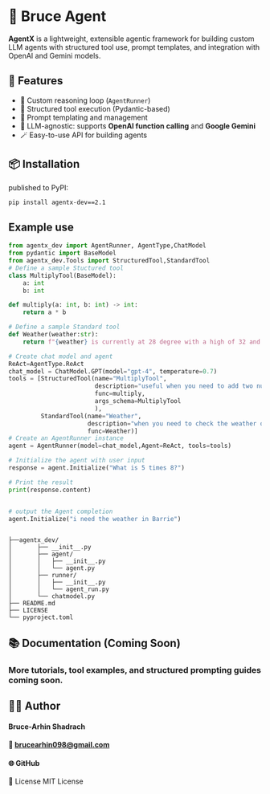 
# 🧠 Bruce Agent

**AgentX** is a lightweight, extensible agentic framework for building custom LLM agents with structured tool use, prompt templates, and integration with OpenAI and Gemini models.

## 🚀 Features

- 🔁 Custom reasoning loop (`AgentRunner`)
- 🧩 Structured tool execution (Pydantic-based)
- 💬 Prompt templating and management
- 🔌 LLM-agnostic: supports **OpenAI function calling** and **Google Gemini**
- 🪄 Easy-to-use API for building agents

## 📦 Installation

published to PyPI:

```sh
pip install agentx-dev==2.1
```

## Example use

```python
from agentx_dev import AgentRunner, AgentType,ChatModel
from pydantic import BaseModel
from agentx_dev.Tools import StructuredTool,StandardTool
# Define a sample Stuctured tool
class MultiplyTool(BaseModel):
    a: int
    b: int

def multiply(a: int, b: int) -> int:
    return a * b

# Define a sample Standard tool
def Weather(weather:str):
    return f"{weather} is currently at 28 degree with a high of 32 and a low of 18 "

# Create chat model and agent
ReAct=AgentType.ReAct
chat_model = ChatModel.GPT(model="gpt-4", temperature=0.7)
tools = [StructuredTool(name="MultiplyTool",
                        description="useful when you need to add two numbers",
                        func=multiply,
                        args_schema=MultiplyTool
                        ),
         StandardTool(name="Weather",
                      description="when you need to check the weather of a location, input should be the str of the location",
                      func=Weather)]
# Create an AgentRunner instance
agent = AgentRunner(model=chat_model,Agent=ReAct, tools=tools)

# Initialize the agent with user input
response = agent.Initialize("What is 5 times 8?")

# Print the result
print(response.content)


# output the Agent completion
agent.Initialize("i need the weather in Barrie")


```

``` bruce_framework/
 
├──agentx_dev/
│       ├── __init__.py
│       ├── agent/
│       │   ├── __init__.py
│       │   └── agent.py
│       ├── runner/
│       │   ├── __init__.py
│       │   └── agent_run.py
│       └── chatmodel.py
├── README.md
├── LICENSE
└── pyproject.toml

```

## 📚 Documentation (Coming Soon)
### More tutorials, tool examples, and structured prompting guides coming soon.

## 🧑‍💻 Author
#### Bruce-Arhin Shadrach
#### 📧 brucearhin098@gmail.com
#### 🌐 GitHub

📝 License
MIT License





